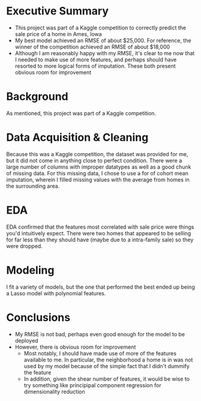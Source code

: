 # Executive Summary

- This project was part of a Kaggle competition to correctly predict the sale price of a home in Ames, Iowa
- My best model achieved an RMSE of about $25,000. For reference, the winner of the competition achieved an RMSE of about $18,000
- Although I am reasonably happy with my RMSE, it's clear to me now that I needed to make use of more features, and perhaps should have resorted to more logical forms of imputation. These both present obvious room for improvement

# Background

As mentioned, this project was part of a Kaggle competition.

# Data Acquisition & Cleaning

Because this was a Kaggle competition, the dataset was provided for me, but it did not come in anything close to perfect condition. There were a large number of columns with improper datatypes as well as a good chunk of missing data. For this missing data, I chose to use a for of cohort mean imputation, wherein I filled missing values with the average from homes in the surrounding area.

# EDA

EDA confirmed that the features most correlated with sale price were things you'd intuitively expect. There were two homes that appeared to be selling for far less than they should have (maybe due to a intra-family sale) so they were dropped.


# Modeling

I fit a variety of models, but the one that performed the best ended up being a Lasso model with polynomial features.

# Conclusions

- My RMSE is not bad, perhaps even good enough for the model to be deployed
- However, there is obvious room for improvement
    - Most notably, I should have made use of more of the features available to me. In particular, the neighborhood a home is in was not used by my model because of the simple fact that I didn't dummify the feature
    - In addition, given the shear number of features, it would be wise to try something like principipal component regression for dimensionality reduction